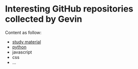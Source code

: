 Interesting GitHub repositories collected by Gevin
===============================

Content as follow:

- [study material](https://github.com/flyhigher139/repo_starred/blob/master/materials.md)
- [python](blob/master/python.md)
- javascript
- css
- ...


